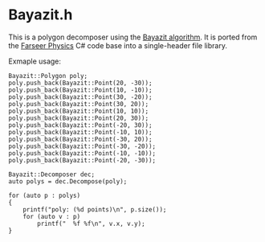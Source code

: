 # Bayazit.h
This is a polygon decomposer using the [Bayazit algorithm](http://mpen.ca/406/bayazit). It is
ported from the [Farseer Physics](https://farseerphysics.codeplex.com/) C# code base into a
single-header file library.

Exmaple usage:

	Bayazit::Polygon poly;
	poly.push_back(Bayazit::Point(20, -30));
	poly.push_back(Bayazit::Point(10, -10));
	poly.push_back(Bayazit::Point(30, -20));
	poly.push_back(Bayazit::Point(30, 20));
	poly.push_back(Bayazit::Point(10, 10));
	poly.push_back(Bayazit::Point(20, 30));
	poly.push_back(Bayazit::Point(-20, 30));
	poly.push_back(Bayazit::Point(-10, 10));
	poly.push_back(Bayazit::Point(-30, 20));
	poly.push_back(Bayazit::Point(-30, -20));
	poly.push_back(Bayazit::Point(-10, -10));
	poly.push_back(Bayazit::Point(-20, -30));

	Bayazit::Decomposer dec;
	auto polys = dec.Decompose(poly);

	for (auto p : polys)
	{
		printf("poly: (%d points)\n", p.size());
		for (auto v : p)
			printf("  %f %f\n", v.x, v.y);
	}
